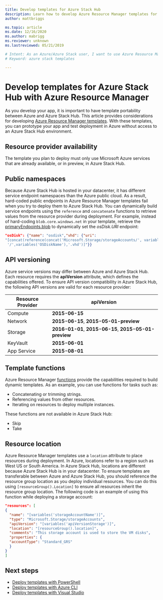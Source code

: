 ```yaml
---
title: Develop templates for Azure Stack Hub 
description: Learn how to develop Azure Resource Manager templates for app portability between Azure and Azure Stack Hub.
author: mattbriggs

ms.topic: article
ms.date: 12/16/2020
ms.author: mabrigg
ms.reviewer: unknown
ms.lastreviewed: 05/21/2019

# Intent: As an Azure/Azure Stack user, I want to use Azure Resource Manager templates so I can test app portability from Azure to Azure Stack.
# Keyword: azure stack templates

---
```



# Develop templates for Azure Stack Hub with Azure Resource Manager

As you develop your app, it is important to have template portability between Azure and Azure Stack Hub. This article provides considerations for developing [Azure Resource Manager templates](https://download.microsoft.com/download/E/A/4/EA4017B5-F2ED-449A-897E-BD92E42479CE/Getting_Started_With_Azure_Resource_Manager_white_paper_EN_US.pdf). With these templates, you can prototype your app and test deployment in Azure without access to an Azure Stack Hub environment.

## Resource provider availability

The template you plan to deploy must only use Microsoft Azure services that are already available, or in preview, in Azure Stack Hub.

## Public namespaces

Because Azure Stack Hub is hosted in your datacenter, it has different service endpoint namespaces than the Azure public cloud. As a result, hard-coded public endpoints in Azure Resource Manager templates fail when you try to deploy them to Azure Stack Hub. You can dynamically build service endpoints using the `reference` and `concatenate` functions to retrieve values from the resource provider during deployment. For example, instead of hard-coding `blob.core.windows.net` in your template, retrieve the [primaryEndpoints.blob](https://github.com/Azure/AzureStack-QuickStart-Templates/blob/master/101-vm-windows-create/azuredeploy.json#L175) to dynamically set the *osDisk.URI* endpoint:

```json
"osDisk": {"name": "osdisk","vhd": {"uri":
"[concat(reference(concat('Microsoft.Storage/storageAccounts/', variables('storageAccountName')), '2015-06-15').primaryEndpoints.blob, variables('vmStorageAccountContainerName'),
 '/',variables('OSDiskName'),'.vhd')]"}}
```

## API versioning

Azure service versions may differ between Azure and Azure Stack Hub. Each resource requires the **apiVersion** attribute, which defines the capabilities offered. To ensure API version compatibility in Azure Stack Hub, the following API versions are valid for each resource provider:

| Resource Provider | apiVersion |
| --- | --- |
| Compute |**2015-06-15** |
| Network |**2015-06-15**, **2015-05-01-preview** |
| Storage |**2016-01-01**, **2015-06-15**, **2015-05-01-preview** |
| KeyVault | **2015-06-01** |
| App Service |**2015-08-01** |

## Template functions

Azure Resource Manager [functions](/azure/azure-resource-manager/resource-group-template-functions) provide the capabilities required to build dynamic templates. As an example, you can use functions for tasks such as:

* Concatenating or trimming strings.
* Referencing values from other resources.
* Iterating on resources to deploy multiple instances.

These functions are not available in Azure Stack Hub:

* Skip
* Take

## Resource location

Azure Resource Manager templates use a `location` attribute to place resources during deployment. In Azure, locations refer to a region such as West US or South America. In Azure Stack Hub, locations are different because Azure Stack Hub is in your datacenter. To ensure templates are transferable between Azure and Azure Stack Hub, you should reference the resource group location as you deploy individual resources. You can do this using `[resourceGroup().Location]` to ensure all resources inherit the resource group location. The following code is an example of using this function while deploying a storage account:

```json
"resources": [
{
  "name": "[variables('storageAccountName')]",
  "type": "Microsoft.Storage/storageAccounts",
  "apiVersion": "[variables('apiVersionStorage')]",
  "location": "[resourceGroup().location]",
  "comments": "This storage account is used to store the VM disks",
  "properties": {
  "accountType": "Standard_GRS"
  }
}
]
```

## Next steps

* [Deploy templates with PowerShell](azure-stack-deploy-template-powershell.md)
* [Deploy templates with Azure CLI](azure-stack-deploy-template-command-line.md)
* [Deploy templates with Visual Studio](azure-stack-deploy-template-visual-studio.md)
